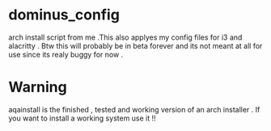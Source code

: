 # dominus_config
arch install script from me .This also applyes my config files for i3 and alacritty . Btw this will probably be in beta forever and its not meant at all for use since its realy buggy for now .


# Warning 

aqainstall is the finished , tested and working version of an arch installer . If you want to install a working system use it !!
